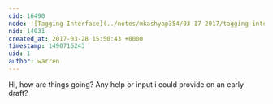 ```yaml
---
cid: 16490
node: ![Tagging Interface](../notes/mkashyap354/03-17-2017/tagging-interface)
nid: 14031
created_at: 2017-03-28 15:50:43 +0000
timestamp: 1490716243
uid: 1
author: warren
---
```


Hi, how are things going? Any help or input i could provide on an early draft? 